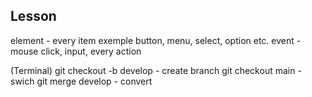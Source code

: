 ## Lesson
element - every item exemple button, menu, select, option etc. 
event - mouse click, input, every action 

(Terminal)
git checkout -b develop - create branch
git checkout main  - swich
git merge develop  - convert
